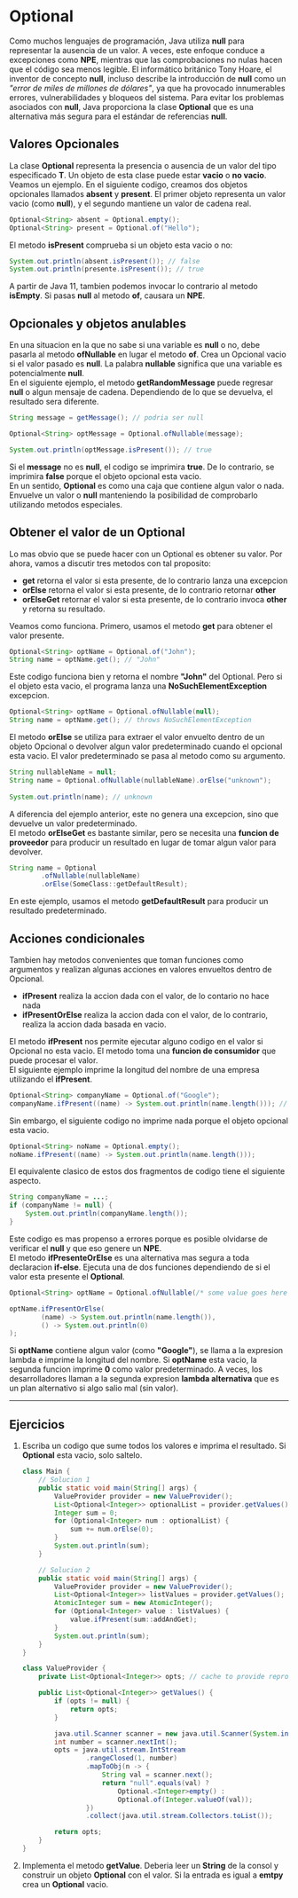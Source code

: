 # Optional

Como muchos lenguajes de programación, Java utiliza **null** para representar la ausencia de un valor. A veces, este enfoque conduce a excepciones como **NPE**, mientras que las comprobaciones no nulas hacen que el código sea menos legible. El informático británico Tony Hoare, el inventor de concepto **null**, incluso describe la introducción de **null** como un *"error de miles de millones de dólares"*, ya que ha provocado innumerables errores, vulnerabilidades y bloqueos del sistema. Para evitar los problemas asociados con **null**, Java proporciona la clase **Optional** que es una alternativa más segura para el estándar de referencias **null**.

## Valores Opcionales

La clase **Optional<T>** representa la presencia o ausencia de un valor del tipo especificado **T**. Un objeto de esta clase puede estar **vacio** o **no vacio**.  
Veamos un ejemplo. En el siguiente codigo, creamos dos objetos opcionales llamados **absent** y **present**. El primer objeto representa un valor vacio (como **null**), y el segundo mantiene un valor de cadena real.

~~~java
Optional<String> absent = Optional.empty();
Optional<String> present = Optional.of("Hello");
~~~

El metodo **isPresent** comprueba si un objeto esta vacio o no:

~~~java
System.out.println(absent.isPresent()); // false
System.out.println(presente.isPresent()); // true
~~~

A partir de Java 11, tambien podemos invocar lo contrario al metodo **isEmpty**. Si pasas **null** al metodo **of**, causara un **NPE**.

## Opcionales y objetos anulables

En una situacion en la que no sabe si una variable es **null** o no, debe pasarla al metodo **ofNullable** en lugar el metodo **of**. Crea un Opcional vacio si el valor pasado es **null**. La palabra **nullable** significa que una variable es potencialmente **null**.  
En el siguiente ejemplo, el metodo **getRandomMessage** puede regresar **null** o algun mensaje de cadena. Dependiendo de lo que se devuelva, el resultado sera diferente.

~~~java
String message = getMessage(); // podria ser null

Optional<String> optMessage = Optional.ofNullable(message);

System.out.println(optMessage.isPresent()); // true
~~~

Si el **message** no es **null**, el codigo se imprimira **true**. De lo contrario, se imprimira **false** porque el objeto opcional esta vacio.  
En un sentido, **Optional** es como una caja que contiene algun valor o nada. Envuelve un valor o **null** manteniendo la posibilidad de comprobarlo utilizando metodos especiales.

## Obtener el valor de un Optional

Lo mas obvio que se puede hacer con un Optional es obtener su valor. Por ahora, vamos a discutir tres metodos con tal proposito:

- **get** retorna el valor si esta presente, de lo contrario lanza una excepcion
- **orElse** retorna el valor si esta presente, de lo contrario retornar **other**
- **orElseGet** retornar el valor si esta presente, de lo contrario invoca **other** y retorna su resultado.

Veamos como funciona. Primero, usamos el metodo **get** para obtener el valor presente.

~~~java
Optional<String> optName = Optional.of("John");
String name = optName.get(); // "John"
~~~

Este codigo funciona bien y retorna el nombre **"John"** del Optional. Pero si el objeto esta vacio, el programa lanza una **NoSuchElementException** excepcion.  

~~~java
Optional<String> optName = Optional.ofNullable(null);
String name = optName.get(); // throws NoSuchElementException
~~~

El metodo **orElse** se utiliza para extraer el valor envuelto dentro de un objeto Opcional o devolver algun valor predeterminado cuando el opcional esta vacio. El valor predeterminado se pasa al metodo como su argumento.

~~~java
String nullableName = null;
String name = Optional.ofNullable(nullableName).orElse("unknown");
        
System.out.println(name); // unknown
~~~

A diferencia del ejemplo anterior, este no genera una excepcion, sino que devuelve un valor predeterminado.  
El metodo **orElseGet** es bastante similar, pero se necesita una **funcion de proveedor** para producir un resultado en lugar de tomar algun valor para devolver.

~~~java
String name = Optional
        .ofNullable(nullableName)
        .orElse(SomeClass::getDefaultResult);
~~~

En este ejemplo, usamos el metodo **getDefaultResult** para producir un resultado predeterminado.

## Acciones condicionales

Tambien hay metodos convenientes que toman funciones como argumentos y realizan algunas acciones en valores envueltos dentro de Opcional.

- **ifPresent** realiza la accion dada con el valor, de lo contario no hace nada
- **ifPresentOrElse** realiza la accion dada con el valor, de lo contrario, realiza la accion dada basada en vacio.

El metodo **ifPresent** nos permite ejecutar alguno codigo en el valor si Opcional no esta vacio. El metodo toma una **funcion de consumidor** que puede procesar el valor.  
El siguiente ejemplo imprime la longitud del nombre de una empresa utilizando el **ifPresent**.  

~~~java
Optional<String> companyName = Optional.of("Google");
companyName.ifPresent((name) -> System.out.println(name.length())); // 6
~~~

Sin embargo, el siguiente codigo no imprime nada porque el objeto opcional esta vacio.

~~~java
Optional<String> noName = Optional.empty();
noName.ifPresent((name) -> System.out.println(name.length()));
~~~

El equivalente clasico de estos dos fragmentos de codigo tiene el siguiente aspecto.

~~~java
String companyName = ...;
if (companyName != null) {
    System.out.println(companyName.length());
}
~~~

Este codigo es mas propenso a errores porque es posible olvidarse de verificar el **null** y que eso genere un **NPE**.  
El metodo **ifPresenteOrElse** es una alternativa mas segura a toda declaracion **if-else**. Ejecuta una de dos funciones dependiendo de si el valor esta presente el **Optional**.

~~~java
Optional<String> optName = Optional.ofNullable(/* some value goes here */);

optName.ifPresentOrElse(
        (name) -> System.out.println(name.length()), 
        () -> System.out.println(0)
);
~~~

Si **optName** contiene algun valor (como **"Google"**), se llama a la expresion lambda e imprime la longitud del nombre. Si **optName** esta vacio, la segunda funcion imprime **0** como valor predeterminado. A veces, los desarrolladores llaman a la segunda expresion **lambda alternativa** que es un plan alternativo si algo salio mal (sin valor).

---

## Ejercicios

1. Escriba un codigo que sume todos los valores e imprima el resultado. Si **Optional** esta vacio, solo saltelo.

    ~~~java
    class Main {
        // Solucion 1
        public static void main(String[] args) {
            ValueProvider provider = new ValueProvider();
            List<Optional<Integer>> optionalList = provider.getValues();
            Integer sum = 0; 
            for (Optional<Integer> num : optionalList) {
                sum += num.orElse(0);
            }
            System.out.println(sum);
        }

        // Solucion 2
        public static void main(String[] args) {
            ValueProvider provider = new ValueProvider();
            List<Optional<Integer>> listValues = provider.getValues();
            AtomicInteger sum = new AtomicInteger();
            for (Optional<Integer> value : listValues) {
                value.ifPresent(sum::addAndGet);
            }
            System.out.println(sum);
        }
    }

    class ValueProvider {
        private List<Optional<Integer>> opts; // cache to provide reproducing method invocation

        public List<Optional<Integer>> getValues() {
            if (opts != null) {
                return opts;
            }

            java.util.Scanner scanner = new java.util.Scanner(System.in);
            int number = scanner.nextInt();
            opts = java.util.stream.IntStream
                    .rangeClosed(1, number)
                    .mapToObj(n -> {
                        String val = scanner.next();
                        return "null".equals(val) ?
                            Optional.<Integer>empty() :
                            Optional.of(Integer.valueOf(val));
                    })
                    .collect(java.util.stream.Collectors.toList());

            return opts;
        }
    }
    ~~~

2. Implementa el metodo **getValue**. Deberia leer un **String** de la consol y construir un objeto **Optional<String>** con el valor. Si la entrada es igual a **emtpy** crea un **Optional** vacio.

    ~~~java
    